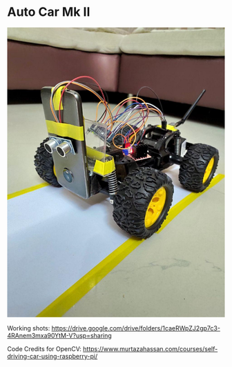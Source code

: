 # Auto Car Mk II

![alt Mk II](mk2.jpg "LAuto Car Mk II")

Working shots: https://drive.google.com/drive/folders/1caeRWpZJ2gp7c3-4RAnem3mxa90YtM-V?usp=sharing

Code Credits for OpenCV: https://www.murtazahassan.com/courses/self-driving-car-using-raspberry-pi/
